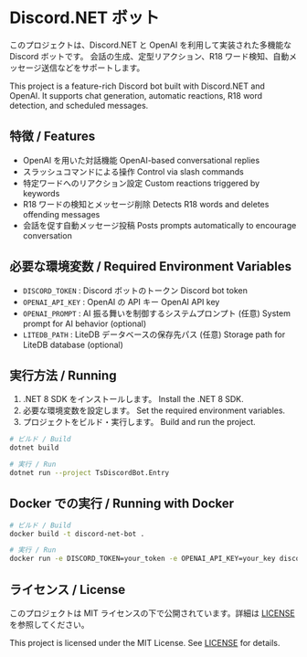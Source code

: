 # Discord.NET ボット

このプロジェクトは、Discord.NET と OpenAI を利用して実装された多機能な Discord ボットです。
会話の生成、定型リアクション、R18 ワード検知、自動メッセージ送信などをサポートします。

This project is a feature-rich Discord bot built with Discord.NET and OpenAI.
It supports chat generation, automatic reactions, R18 word detection, and scheduled messages.

## 特徴 / Features
- OpenAI を用いた対話機能
  OpenAI-based conversational replies
- スラッシュコマンドによる操作
  Control via slash commands
- 特定ワードへのリアクション設定
  Custom reactions triggered by keywords
- R18 ワードの検知とメッセージ削除
  Detects R18 words and deletes offending messages
- 会話を促す自動メッセージ投稿
  Posts prompts automatically to encourage conversation

## 必要な環境変数 / Required Environment Variables
- `DISCORD_TOKEN` : Discord ボットのトークン
  Discord bot token
- `OPENAI_API_KEY` : OpenAI の API キー
  OpenAI API key
- `OPENAI_PROMPT` : AI 振る舞いを制御するシステムプロンプト (任意)
  System prompt for AI behavior (optional)
- `LITEDB_PATH` : LiteDB データベースの保存先パス (任意)
  Storage path for LiteDB database (optional)

## 実行方法 / Running
1. .NET 8 SDK をインストールします。
   Install the .NET 8 SDK.
2. 必要な環境変数を設定します。
   Set the required environment variables.
3. プロジェクトをビルド・実行します。
   Build and run the project.

```bash
# ビルド / Build
dotnet build

# 実行 / Run
dotnet run --project TsDiscordBot.Entry
```

## Docker での実行 / Running with Docker
```bash
# ビルド / Build
docker build -t discord-net-bot .

# 実行 / Run
docker run -e DISCORD_TOKEN=your_token -e OPENAI_API_KEY=your_key discord-net-bot
```

## ライセンス / License
このプロジェクトは MIT ライセンスの下で公開されています。詳細は [LICENSE](LICENSE) を参照してください。

This project is licensed under the MIT License. See [LICENSE](LICENSE) for details.
